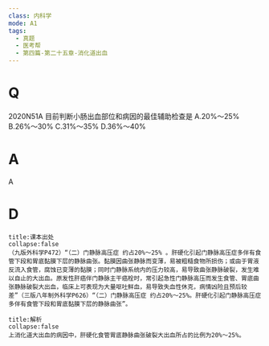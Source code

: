 ```yaml
---
class: 内科学
mode: A1
tags:
  - 真题
  - 医考帮
  - 第四篇-第二十五章-消化道出血
---
```


# Q
2020N51A 目前判断小肠出血部位和病因的最佳辅助检查是
A.20%～25%
B.26%～30%
C.31%～35%
D.36%～40%

# A
A
# D
```ad-note
title:课本出处
collapse:false
（九版外科学P472）“（二）门静脉高压症 约占20%～25% 。肝硬化引起门静脉高压症多伴有食管下段和胃底黏膜下层的静脉曲张。黏膜因曲张静脉而变薄，易被粗糙食物所损伤；或由于胃液反流入食管，腐蚀已变薄的黏膜；同时门静脉系统内的压力较高，易导致曲张静脉破裂，发生难以自止的大出血。原发性肝癌伴门静脉主干癌栓时，常引起急性门静脉高压而发生食管、胃底曲张静脉破裂大出血，临床上可表现为大量呕吐鲜血，易导致失血性休克，病情凶险且预后较差”（三版八年制外科学P626）“（二）门静脉高压症 约占20%～25%。肝硬化引起门静脉高压症多伴有食管下段和胃底黏膜下层的静脉曲张”。
```

```ad-summary
title:解析
collapse:false
上消化道大出血的病因中，肝硬化食管胃底静脉曲张破裂大出血所占的比例为20%～25%。
```

